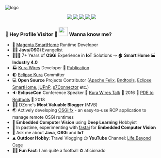 ![logo](https://user-images.githubusercontent.com/13380182/105937869-b2506800-6056-11eb-97de-3f6a7743ea2a.png)

<p align='center'>
<a href="https://www.linkedin.com/in/amitjoy/" target="_blank">
    <img src="https://img.shields.io/badge/LinkedIn-0077B5?style=for-the-badge&logo=linkedin&logoColor=white" />
</a>
<a href="https://twitter.com/am1t_m0ndal" target="_blank">
    <img src="https://img.shields.io/badge/Twitter-1DA1F2?style=for-the-badge&logo=twitter&logoColor=white" />
</a>
<a href="https://www.facebook.com/amitjoy" target="_blank">
    <img src="https://img.shields.io/badge/Facebook-1877F2?style=for-the-badge&logo=facebook&logoColor=white" />
</a>
<a href="https://www.youtube.com/lifebeyondcage" target="_blank">
    <img src="https://img.shields.io/badge/YouTube-FF0000?style=for-the-badge&logo=youtube&logoColor=white" />
</a>
<a href="mailto:admin@amitinside.com" target="_blank">
    <img src="https://img.shields.io/badge/Email-0078D4?style=for-the-badge&logo=microsoft-outlook&logoColor=white" />
</a>
</p>

### 🌈 Hey Profile Visitor 👀 <img height="30" src="https://raw.githubusercontent.com/iampavangandhi/iampavangandhi/master/gifs/Hi.gif" /> Wanna know me?

- 🏡 [Magenta SmartHome](https://www.smarthome.de) Runtime Developer
- 🥷🏻 <b>Java</b>/<b>OSGi</b> Evangelist
- 👨🏻‍💻 7+ Years of <b>OSGi</b> Experience in <b>IoT</b> Solutions ⇢ 🏠 <b>Smart Home</b> 🏭 <b>Industry 4.0</b>
- 🏭 [Kura Wires](https://eclipse.github.io/kura/wires/kura-wires-intro.html) Developer 📘 [Publication](https://www.amazon.de/Kura-Wires-Development-Component-managing/dp/6202205423)
- 🌓 [Eclipse Kura](https://github.com/eclipse/kura) Committer
- 💻 <b>Open Source</b> Projects Contributor ([Apache Felix](https://github.com/apache/felix-dev), [Bndtools](https://github.com/bndtools/bnd), [Eclipse SmartHome](https://github.com/eclipse-archived/smarthome), [jUPnP](https://github.com/jupnp/jupnp), [s7Connector](https://github.com/s7connector/s7connector) etc.)
- 🔉 <b>EclipseCon</b> Conference Speaker 🔘 [Kura Wires Talk](https://www.youtube.com/watch?v=Td5923B26-Q) 📆 2016 🔘 [PDE to Bndtools](https://www.youtube.com/watch?v=Yi0A-6A5GRk) 📆 2018
- ✍🏼 DZone's <b>Most Valuable Blogger</b> (MVB)
- 🌏 Actively developing [OSGi.fx](https://github.com/amitjoy/osgifx-console) - an easy-to-use RCP application to manage remote OSGi runtimes
- 🤖 <b>Embedded Computer Vision</b> using <b>Deep Learning</b> Hobbyist
- 🤖 In pastime, experimenting with [fastai](https://www.fast.ai) for <b>Embedded Computer Vision</b>
- 💬 Ask me about <b>Java</b>, <b>OSGi</b> and <b>IoT</b>
- ⛰ <b>Outdoor Hobby</b>: Travel Vlogging 📺 <b>YouTube</b> Channel: [Life Beyond Cage](https://www.youtube.com/lifebeyondcage)
- 💂‍♀️ <b>Fun Fact</b>: I am quite a football ⚽️ aficionado
